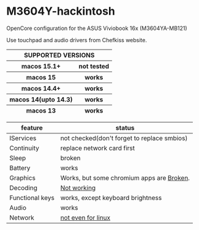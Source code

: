 # M3604Y-hackintosh
OpenCore configuration for the ASUS Viviobook 16x (M3604YA-MB121)

Use touchpad and audio drivers from Chefkiss website.

<table>
<thead>
<tr><th colspan="2">SUPPORTED VERSIONS</th></tr>
<tr><th>macos 15.1+</th><th>not tested</th></tr>
<tr><th>macos 15</th><th>works</th></tr>
<tr><th>macos 14.4+</th><th>works</th></tr>
<tr><th>macos 14(upto 14.3)</th><th>works</th></tr>
<tr><th>macos 13</th><th>works</th></tr>
</thead>
</table>

<table>
<thead>
<tr>
<th>
feature
</th>
<th>
status
</th>
</tr>
</thead>
<tbody>
<tr>
<td>
IServices
</td>
<td>
not checked(don't forget to replace smbios)
</td>
</tr>
<tr>
<td>
Continuity
</td>
<td>
replace network card first
</td>
</tr>
<tr>
<td>
Sleep
</td>
<td>
broken
</td>
</tr>
<tr>
<td>
Battery
</td>
<td>
works
</td>
</tr>
<tr>
<td>
Graphics
</td>
<td>
Works, but some chromium apps are <a href="https://github.com/ChefKissInc/NootedRed/issues/158">Broken</a>.
</td>
</tr>
<tr>
<td>
Decoding
</td>
<td>
<a href="https://github.com/ChefKissInc/NootedRed/issues/28">Not working</a>
</td>
</tr>
<tr>
<td>
Functional keys
</td>
<td>
works, except keyboard brightness
</td>
</tr>
<tr>
<td>
Audio
</td>
<td>
works
</td>
</tr>
<tr>
<td>
Network
</td>
<td>
<a href="https://www.linuxquestions.org/questions/showthread.php?p=6516756">not even for linux</a>
</td>
</tr>
</tbody>
</table>


